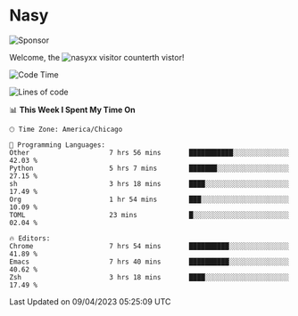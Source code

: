 # Nasy

<!--
<p align="center">
<img height="200" src="https://github-readme-stats.vercel.app/api?username=nasyxx&count_private=true&show_icons=true&theme=dracula&include_all_commits=true"/>
<img height="200" src="https://github-readme-stats.vercel.app/api/top-langs/?username=nasyxx&theme=dracula&hide=html,jupyter+notebook&count_private=true&show_icons=true"/>
</p>

  
----------------
-->

![Sponsor](https://img.shields.io/static/v1.svg?label=Sponsor&message=%E2%9D%A4&logo=GitHub&style=flat&color=pink)
 
Welcome, the ![nasyxx visitor counter](https://count.getloli.com/get/@nasyxx?theme=rule34)th vistor!
 
<!--START_SECTION:waka-->
![Code Time](http://img.shields.io/badge/Code%20Time-3%2C361%20hrs%2027%20mins-blue)

![Lines of code](https://img.shields.io/badge/From%20Hello%20World%20I%27ve%20Written-6.2%20million%20lines%20of%20code-blue)

📊 **This Week I Spent My Time On** 

```text
🕑︎ Time Zone: America/Chicago

💬 Programming Languages: 
Other                    7 hrs 56 mins       ███████████░░░░░░░░░░░░░░   42.03 % 
Python                   5 hrs 7 mins        ███████░░░░░░░░░░░░░░░░░░   27.15 % 
sh                       3 hrs 18 mins       ████░░░░░░░░░░░░░░░░░░░░░   17.49 % 
Org                      1 hr 54 mins        ███░░░░░░░░░░░░░░░░░░░░░░   10.09 % 
TOML                     23 mins             █░░░░░░░░░░░░░░░░░░░░░░░░   02.04 % 

🔥 Editors: 
Chrome                   7 hrs 54 mins       ██████████░░░░░░░░░░░░░░░   41.89 % 
Emacs                    7 hrs 40 mins       ██████████░░░░░░░░░░░░░░░   40.62 % 
Zsh                      3 hrs 18 mins       ████░░░░░░░░░░░░░░░░░░░░░   17.49 % 
```


 Last Updated on 09/04/2023 05:25:09 UTC
<!--END_SECTION:waka-->

<!-- ![visitors](https://visitor-badge.laobi.icu/badge?page_id=nasyxx.nasyxx) -->
